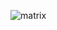 
![matrix](https://user-images.githubusercontent.com/46267818/177481366-83a75efc-1184-45a5-a867-d1c735c4d0b6.png)
